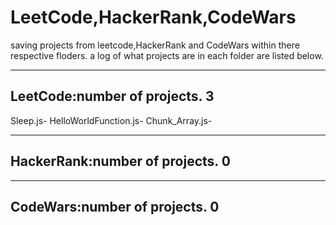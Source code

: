 # LeetCode,HackerRank,CodeWars
saving projects from leetcode,HackerRank and CodeWars within there respective floders.
a log of what projects are in each folder are listed below. 

------------------------------------------------------------------------------------------------------------------------------------------------
LeetCode:number of projects. 3
------------------------------------------------------------------------------------------------------------------------------------------------
Sleep.js-
HelloWorldFunction.js-
Chunk_Array.js-




------------------------------------------------------------------------------------------------------------------------------------------------
HackerRank:number of projects. 0
------------------------------------------------------------------------------------------------------------------------------------------------









------------------------------------------------------------------------------------------------------------------------------------------------
CodeWars:number of projects. 0
------------------------------------------------------------------------------------------------------------------------------------------------
